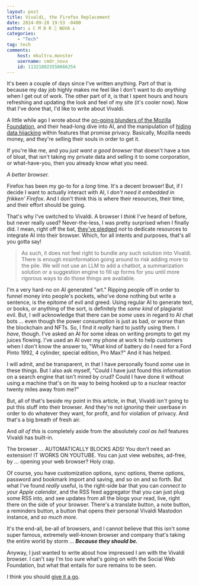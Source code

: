 ```yaml
---
layout: post
title: Vivaldi, the Firefox Replacement
date: 2024-09-28 19:53 -0400
author: 𐕣 C M D R ░ NOVA 𐕣
categories:
    - "Tech"
tag: tech
comments:
    host: mkultra.monster
    username: cmdr_nova
    id: 113218023550666254
---
```


It's been a couple of days since I've written anything. Part of that is because my day job highly makes me feel like I don't want to do *anything* when I get out of work. The other part of it, is that I spent hours and hours refreshing and updating the look and feel of my site (it's cooler now). Now that I've done that, I'd like to write about Vivaldi.

A little while ago I wrote about the <a href="/tech/2024/09/09/tell-mozilla-how-you-feel-about-ai">on-going blunders of the Mozilla Foundation</a>, and their head-long dive into AI, and the manipulation of <a href="https://blog.mozilla.org/en/products/firefox/firefox-search-update/" target="_blank">hiding data hijacking</a> within features that promise privacy. Basically, Mozilla needs money, and they're selling their souls in order to get it.

If you're like me, and you *just want a good browser* that doesn't have a ton of bloat, that isn't taking my private data and selling it to some corporation, or what-have-you, then you already know what you need.

*A better browser.*

Firefox has been my go-to for a *long* time. It's a decent browser! But, if I decide I want to actually interact with AI, I *don't need it embedded in frikken' Firefox*. And I don't think this is where their resources, their time, and their effort should be going.

That's why I've switched to Vivaldi. A browser I *think* I've heard of before, but never really used? Never-the-less, I was pretty surprised when I finally did. I mean, right off the bat, <a href="https://vivaldi.com/blog/technology/vivaldi-wont-allow-a-machine-to-lie-to-you/" target="_blank">they've pledged</a> *not* to dedicate resources to integrate AI into their browser. Which, for all intents and purposes, that's all you gotta say!

>As such, it does not feel right to bundle any such solution into Vivaldi. There is enough misinformation going around to risk adding more to the pile. We will not use an LLM to add a chatbot, a summarization solution or a suggestion engine to fill up forms for you until more rigorous ways to do those things are available.

I'm a very hard-no on AI generated "art." Ripping people off in order to funnel money into people's pockets, who've done nothing but write a sentence, is the epitome of evil and greed. Using regular AI to generate text, or books, or anything of the sort, is definitely the *same kind* of plagiarist evil. But, I *will* acknowledge that there can be *some* uses in regard to AI chat bots ... even though the power consumption is just as bad, or *worse* than the blockchain and NFTs. So, I find it *really* hard to justify using them. I *have*, though. I've asked an AI for some ideas on writing prompts to get my juices flowing. I've used an AI over my phone at work to help customers when I don't know the answer to, "What kind of battery do I need for a Ford Pinto 1992, 4 cylinder, special edition, Pro Max?" And it has helped.

I will admit, and be transparent, in that I have personally found *some* use in these things. But I also ask myself, "Could I have just found this information on a search engine that isn't mired by crud? Could I have done it without using a machine that's on its way to being hooked up to a nuclear reactor twenty miles away from me?"

But, all of that's beside my point in this article, in that, Vivaldi *isn't* going to put this stuff into their browser. And they're not *ignoring* their userbase in order to do whatever they want, for profit, and for violation of privacy. And that's a big breath of fresh air.

And *all of this* is completely aside from the absolutely *cool as hell* features Vivaldi has built-in.

The browser ... AUTOMATICALLY BLOCKS ADS! You don't need an extension! IT WORKS ON YOUTUBE. You can just view websites, ad-free, by ... opening your web browser? Holy crap.

Of course, you have customization options, sync options, theme options, password and bookmark import and saving, and so on and so forth. But what I've found *really* useful, is the right-side bar that you can *connect to your Apple calendar*, and the RSS feed aggregator that you can just plug some RSS into, and see updates from all the blogs your read, live, right there on the side of your browser. There's a translate button, a note button, a reminders button, a button that opens their personal Vivaldi Mastodon instance, and *so much more*.

It's the end-all, be-all of browsers, and I cannot believe that this isn't some super famous, extremely well-known browser and company that's taking the entire world by storm ... ***Because they should be.***

Anyway, I just wanted to write about how impressed I am with the Vivaldi browser. I can't say I'm too sure what's going on with the Social Web Foundation, but what that entails for sure remains to be seen.

I think you should <a href="https://vivaldi.com" target="_blank">give it a go</a>.